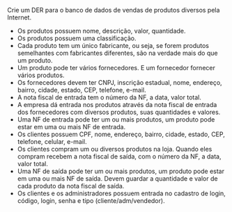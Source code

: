 Crie um DER para o banco de dados de vendas de produtos diversos pela Internet. 

* Os produtos possuem nome, descrição, valor, quantidade. 
* Os produtos possuem uma classificação. 
* Cada produto tem um único fabricante, ou seja, se forem produtos semelhantes com fabricantes diferentes, são na verdade mais do que um produto. 
* Um produto pode ter vários fornecedores. E um fornecedor fornecer vários produtos. 
* Os fornecedores devem ter CNPJ, inscrição estadual, nome, endereço, bairro, cidade, estado, CEP, telefone, e-mail.  
* A nota fiscal de entrada tem o número da NF, a data, valor total. 
* A empresa dá entrada nos produtos através da nota fiscal de entrada dos fornecedores com diversos produtos, suas quantidades e valores.  
* Uma NF de entrada pode ter um ou mais produtos, um produto pode estar em uma ou mais NF de entrada. 
* Os clientes possuem CPF, nome, endereço, bairro, cidade, estado, CEP, telefone, celular, e-mail. 
* Os clientes compram um ou diversos produtos na loja. Quando eles compram recebem a nota fiscal de saída, com o número da NF, a data, valor total. 
* Uma NF de saída pode ter um ou mais produtos, um produto pode estar em uma ou mais NF de saída. Devem guardar a quantidade e valor de cada produto da nota fiscal de saída. 
* Os clientes e os administradores possuem entrada no cadastro de login, código, login, senha e tipo (cliente/adm/vendedor). 
